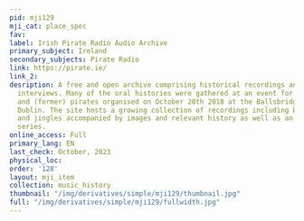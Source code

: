 ```yaml
---
pid: mji129
mji_cat: place_spec
fav: 
label: Irish Pirate Radio Audio Archive
primary_subject: Ireland
secondary_subjects: Pirate Radio
link: https://pirate.ie/
link_2: 
desription: A free and open archive comprising historical recordings and oral history
  interviews. Many of the oral histories were gathered at an event for radio anoraks
  and (former) pirates organised on October 20th 2018 at the Ballsbridge Hotel in
  Dublin. The site hosts a growing collection of recordings including bandscans, adverts,
  and jingles accompanied by images and relevant history as well as an ongoing podcast
  series.
online_access: Full
primary_lang: EN
last_check: October, 2023
physical_loc: 
order: '128'
layout: mji_item
collection: music_history
thumbnail: "/img/derivatives/simple/mji129/thumbnail.jpg"
full: "/img/derivatives/simple/mji129/fullwidth.jpg"
---
```

